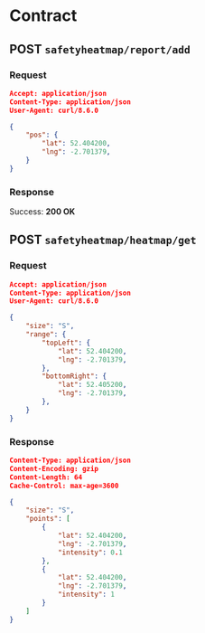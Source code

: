 # Contract

## **POST** `safetyheatmap/report/add`

### Request

```json
Accept: application/json
Content-Type: application/json
User-Agent: curl/8.6.0

{
    "pos": {
        "lat": 52.404200,
        "lng": -2.701379,
    }
}
```

### Response

Success: **200 OK**

## POST `safetyheatmap/heatmap/get`

### Request

```json
Accept: application/json
Content-Type: application/json
User-Agent: curl/8.6.0

{
    "size": "S",
    "range": {
        "topLeft": {
            "lat": 52.404200,
            "lng": -2.701379,
        },
        "bottomRight": {
            "lat": 52.405200,
            "lng": -2.701379,
        },
    }
}
```

### Response

```json
Content-Type: application/json
Content-Encoding: gzip
Content-Length: 64
Cache-Control: max-age=3600

{
    "size": "S",
    "points": [
        {
            "lat": 52.404200,
            "lng": -2.701379,
            "intensity": 0.1
        },
        {
            "lat": 52.404200,
            "lng": -2.701379,
            "intensity": 1
        }
    ]
}
```

